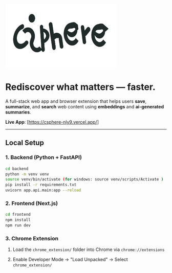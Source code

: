 <img src="https://github.com/angvit/Content-Rediscovery-Platform/blob/main/frontend/public/cspherelogo2.png?raw=true" alt="logo" width="350" height="200"/>

<h1>Rediscover what matters — faster.</h1>




A full-stack web app and browser extension that helps users **save**, **summarize**, and **search** web content using **embeddings** and **ai-generated summaries**. 

**Live App**: [https://csphere-nly9.vercel.app/]

---

## Local Setup

### 1. Backend (Python + FastAPI)

```bash
cd backend
python -m venv venv
source venv/bin/activate (for windows: source venv/scripts/Activate )
pip install -r requirements.txt
uvicorn app.api.main:app --reload
```

### 2. Frontend (Next.js)

```bash
cd frontend
npm install
npm run dev
```

### 3. Chrome Extension

1. Load the `chrome_extension/` folder into Chrome via `chrome://extensions`

2. Enable Developer Mode -> "Load Unpacked" -> Select `chrome_extension/`
